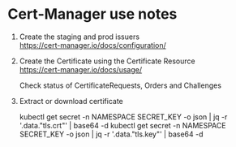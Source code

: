 # Cert-Manager use notes 

1. Create the staging and prod issuers  
   https://cert-manager.io/docs/configuration/

2. Create the Certificate using the Certificate Resource  
   https://cert-manager.io/docs/usage/

   Check status of CertificateRequests, Orders and Challenges 

3. Extract or download certificate 

   kubectl get secret -n NAMESPACE SECRET_KEY -o json | jq -r '.data."tls.crt"' | base64 -d
   kubectl get secret -n NAMESPACE SECRET_KEY -o json | jq -r '.data."tls.key"' | base64 -d
   
